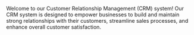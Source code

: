 Welcome to our Customer Relationship Management (CRM) system! Our CRM system is designed to empower businesses to build and maintain strong relationships with their customers, streamline sales processes, and enhance overall customer satisfaction.